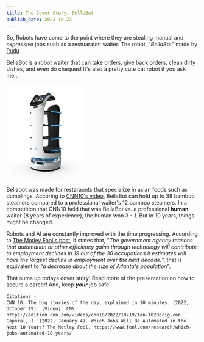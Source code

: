 ```yaml
---
title: The Cover Story, BellaBot
publish_date: 2022-10-23
---
```


So, Robots have come to the point where they are stealing manual and *expressive* jobs such as a restuaraunt waiter. The robot, "*BellaBot*" made by [Pudu](https://www.pudurobotics.com/product/detail/bellabot)

BellaBot is a robot waiter that can take orders, give back orders, clean dirty dishes, and even do cheques! It's also a pretty cute cat robot if you ask me...

![download](download.jpg)

Bellabot was made for restaraunts that specialize in asian foods such as dumplings. Accoring to [CNN10's video](https://www.cnn.com/videos/cnn10/2022/10/19/ten-1020orig.cnn), BellaBot can hold up to 38 bamboo steamers compared to a professianal waiter's 12 bamboo steamers. In a competition that CNN10 held that was BellaBot vs. a professional **human** waiter (8 years of experience), the human won 3 - 1. But in 10 years, things might be changed.

Robots and AI are constantly improved with the time progressing. According to [The Motley Fool's post](https://www.fool.com/research/which-jobs-automated-10-years/), it states that, "*The government agency reasons that automation or other efficiency gains through technology will contribute to employment declines in 19 out of the 30 occupations it estimates will have the largest decline in employment over the next decade.*", that is equivalent to "*a decrease about the size of Atlanta's population*".

That sums up todays cover story! Read more of the presentation on how to secure a career! And, keep ***your*** job safe!

```
Citations -
CNN 10: The big stories of the day, explained in 10 minutes. (2022, October 19). [Video]. CNN. https://edition.cnn.com/videos/cnn10/2022/10/19/ten-1020orig.cnn
Caporal, J. (2022, January 4). Which Jobs Will Be Automated in the Next 10 Years? The Motley Fool. https://www.fool.com/research/which-jobs-automated-10-years/
```
